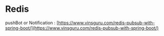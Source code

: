 # Redis

pushBot or Notification  :  [https://www.vinsguru.com/redis-pubsub-with-spring-boot/](https://www.vinsguru.com/redis-pubsub-with-spring-boot/)


